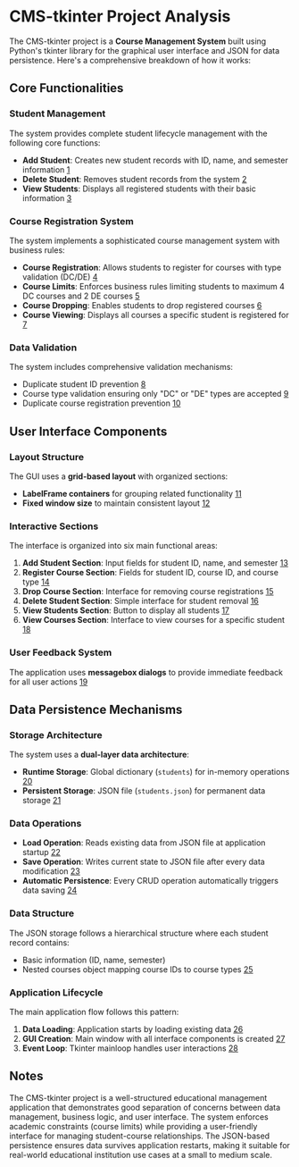 


# CMS-tkinter Project Analysis

The CMS-tkinter project is a **Course Management System** built using Python's tkinter library for the graphical user interface and JSON for data persistence. Here's a comprehensive breakdown of how it works:

## Core Functionalities

### Student Management
The system provides complete student lifecycle management with the following core functions:

- **Add Student**: Creates new student records with ID, name, and semester information [1](#1-0) 
- **Delete Student**: Removes student records from the system [2](#1-1) 
- **View Students**: Displays all registered students with their basic information [3](#1-2) 

### Course Registration System
The system implements a sophisticated course management system with business rules:

- **Course Registration**: Allows students to register for courses with type validation (DC/DE) [4](#1-3) 
- **Course Limits**: Enforces business rules limiting students to maximum 4 DC courses and 2 DE courses [5](#1-4) 
- **Course Dropping**: Enables students to drop registered courses [6](#1-5) 
- **Course Viewing**: Displays all courses a specific student is registered for [7](#1-6) 

### Data Validation
The system includes comprehensive validation mechanisms:
- Duplicate student ID prevention [8](#1-7) 
- Course type validation ensuring only "DC" or "DE" types are accepted [9](#1-8) 
- Duplicate course registration prevention [10](#1-9) 

## User Interface Components

### Layout Structure
The GUI uses a **grid-based layout** with organized sections:
- **LabelFrame containers** for grouping related functionality [11](#1-10) 
- **Fixed window size** to maintain consistent layout [12](#1-11) 

### Interactive Sections
The interface is organized into six main functional areas:

1. **Add Student Section**: Input fields for student ID, name, and semester [13](#1-12) 
2. **Register Course Section**: Fields for student ID, course ID, and course type [14](#1-13) 
3. **Drop Course Section**: Interface for removing course registrations [15](#1-14) 
4. **Delete Student Section**: Simple interface for student removal [16](#1-15) 
5. **View Students Section**: Button to display all students [17](#1-16) 
6. **View Courses Section**: Interface to view courses for a specific student [18](#1-17) 

### User Feedback System
The application uses **messagebox dialogs** to provide immediate feedback for all user actions [19](#1-18) 

## Data Persistence Mechanisms

### Storage Architecture
The system uses a **dual-layer data architecture**:
- **Runtime Storage**: Global dictionary (`students`) for in-memory operations [20](#1-19) 
- **Persistent Storage**: JSON file (`students.json`) for permanent data storage [21](#1-20) 

### Data Operations
- **Load Operation**: Reads existing data from JSON file at application startup [22](#1-21) 
- **Save Operation**: Writes current state to JSON file after every data modification [23](#1-22) 
- **Automatic Persistence**: Every CRUD operation automatically triggers data saving [24](#1-23) 

### Data Structure
The JSON storage follows a hierarchical structure where each student record contains:
- Basic information (ID, name, semester)
- Nested courses object mapping course IDs to course types [25](#1-24) 

### Application Lifecycle
The main application flow follows this pattern:
1. **Data Loading**: Application starts by loading existing data [26](#1-25) 
2. **GUI Creation**: Main window with all interface components is created [27](#1-26) 
3. **Event Loop**: Tkinter mainloop handles user interactions [28](#1-27) 

## Notes

The CMS-tkinter project is a well-structured educational management application that demonstrates good separation of concerns between data management, business logic, and user interface. The system enforces academic constraints (course limits) while providing a user-friendly interface for managing student-course relationships. The JSON-based persistence ensures data survives application restarts, making it suitable for real-world educational institution use cases at a small to medium scale.
